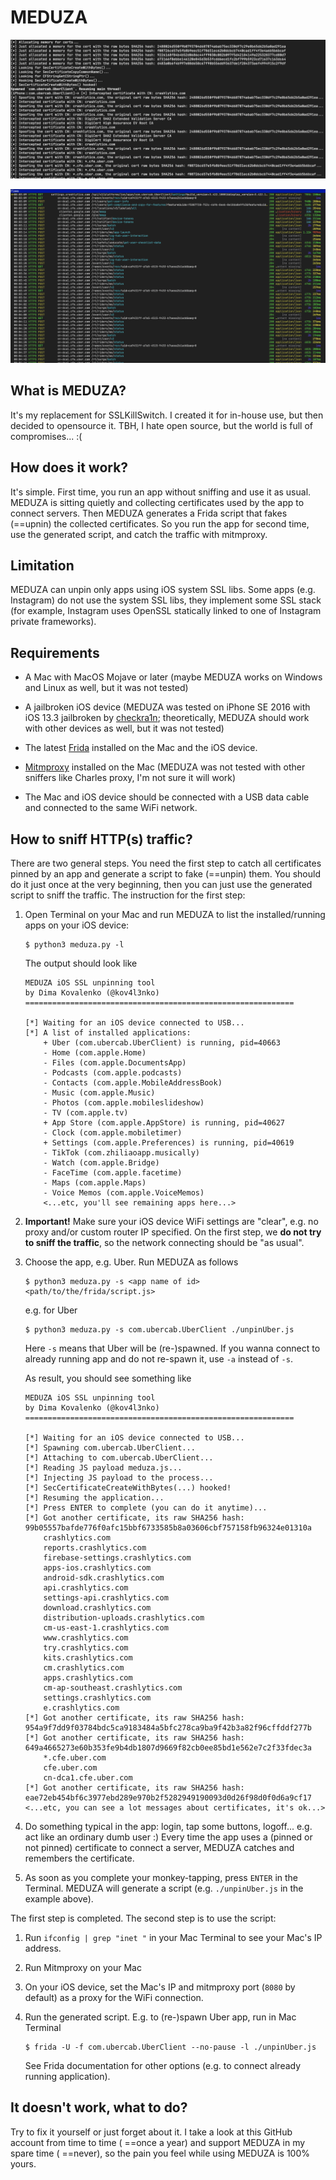 # MEDUZA
![](frida-script.png)

![](mitmpoxy.png)

## What is MEDUZA?

It's my replacement for SSLKillSwitch. I created it for in-house use, but then decided to opensource it. TBH, I hate open source, but the world is full of compromises... :(

## How does it work?

It's simple. First time, you run an app without sniffing and use it as usual. MEDUZA is sitting quietly and collecting certificates used by the app to connect servers. Then MEDUZA generates a Frida script that fakes (==upnin) the collected certificates. So you run the app for second time, use the generated script, and catch the traffic with mitmproxy.

## Limitation

MEDUZA can unpin only apps using iOS system SSL libs. Some apps (e.g. Instagram) do not use the system SSL libs, they implement some SSL stack (for example, Instagram uses OpenSSL statically linked to one of Instagram private frameworks).

## Requirements

- A Mac with MacOS Mojave or later (maybe MEDUZA works on Windows and Linux as well, but it was not tested)

- A jailbroken iOS device (MEDUZA was tested on iPhone SE 2016 with iOS 13.3 jailbroken by [checkra1n](https://checkra.in/); theoretically, MEDUZA should work with other devices as well, but it was not tested)

- The latest [Frida](https://frida.re/) installed on the Mac and the iOS device.

- [Mitmproxy](https://mitmproxy.org/) installed on the Mac (MEDUZA was not tested with other sniffers like Charles proxy, I'm not sure it will work)

- The Mac and iOS device should be connected with a USB data cable and connected to the same WiFi network.

## How to sniff HTTP(s) traffic?

There are two general steps. You need the first step to catch all certificates pinned by an app and generate a script to fake (==unpin) them. You should do it just once at the very beginning, then you can just use the generated script to sniff the traffic. The instruction for the first step:

1. Open Terminal on your Mac and run MEDUZA to list the installed/running apps on your iOS device:

    ```
    $ python3 meduza.py -l
    ```

    The output should look like

    ```
    MEDUZA iOS SSL unpinning tool
    by Dima Kovalenko (@kov4l3nko)
    ============================================================
    
    [*] Waiting for an iOS device connected to USB...
    [*] A list of installed applications:
    	+ Uber (com.ubercab.UberClient) is running, pid=40663
    	- Home (com.apple.Home)
    	- Files (com.apple.DocumentsApp)
    	- Podcasts (com.apple.podcasts)
    	- Contacts (com.apple.MobileAddressBook)
    	- Music (com.apple.Music)
    	- Photos (com.apple.mobileslideshow)
    	- TV (com.apple.tv)
    	+ App Store (com.apple.AppStore) is running, pid=40627
    	- Clock (com.apple.mobiletimer)
    	+ Settings (com.apple.Preferences) is running, pid=40619
    	- TikTok (com.zhiliaoapp.musically)
    	- Watch (com.apple.Bridge)
    	- FaceTime (com.apple.facetime)
    	- Maps (com.apple.Maps)
    	- Voice Memos (com.apple.VoiceMemos)
    	<...etc, you'll see remaining apps here...>
    ```

2. **Important!** Make sure your iOS device WiFi settings are "clear", e.g. no proxy and/or custom router IP specified. On the first step, we **do not try to sniff the traffic**, so the network connecting should be "as usual".

3. Choose the app, e.g. Uber. Run MEDUZA as follows

    ```
    $ python3 meduza.py -s <app name of id> <path/to/the/frida/script.js>
    ```

    e.g.  for Uber

    ```
    $ python3 meduza.py -s com.ubercab.UberClient ./unpinUber.js
    ```

    Here `-s` means that Uber will be (re-)spawned. If you wanna connect to already running app and do not re-spawn it, use `-a` instead of `-s`.

    As result, you should see something like

    ```
    MEDUZA iOS SSL unpinning tool
    by Dima Kovalenko (@kov4l3nko)
    ============================================================
    
    [*] Waiting for an iOS device connected to USB...
    [*] Spawning com.ubercab.UberClient...
    [*] Attaching to com.ubercab.UberClient...
    [*] Reading JS payload meduza.js...
    [*] Injecting JS payload to the process...
    [*] SecCertificateCreateWithBytes(...) hooked!
    [*] Resuming the application...
    [*] Press ENTER to complete (you can do it anytime)...
    [*] Got another certificate, its raw SHA256 hash: 99b05557bafde776f0afc15bbf6733585b8a03606cbf757158fb96324e01310a
    	crashlytics.com
    	reports.crashlytics.com
    	firebase-settings.crashlytics.com
    	apps-ios.crashlytics.com
    	android-sdk.crashlytics.com
    	api.crashlytics.com
    	settings-api.crashlytics.com
    	download.crashlytics.com
    	distribution-uploads.crashlytics.com
    	cm-us-east-1.crashlytics.com
    	www.crashlytics.com
    	try.crashlytics.com
    	kits.crashlytics.com
    	cm.crashlytics.com
    	apps.crashlytics.com
    	cm-ap-southeast.crashlytics.com
    	settings.crashlytics.com
    	e.crashlytics.com
    [*] Got another certificate, its raw SHA256 hash: 954a9f7dd9f03784bdc5ca9183484a5bfc278ca9ba9f42b3a82f96cffddf277b
    [*] Got another certificate, its raw SHA256 hash: 649a4665273e60b353fe9b4db1807d9669f82cb0ee85bd1e562e7c2f33fdec3a
    	*.cfe.uber.com
    	cfe.uber.com
    	cn-dca1.cfe.uber.com
    [*] Got another certificate, its raw SHA256 hash: eae72eb454bf6c3977ebd289e970b2f5282949190093d0d26f98d0f0d6a9cf17
    <...etc, you can see a lot messages about certificates, it's ok...>
    ```

4. Do something typical in the app: login, tap some buttons, logoff... e.g. act like an ordinary dumb user :) Every time the app uses a (pinned or not pinned) certificate to connect a server, MEDUZA catches and remembers the certificate.

5. As soon as you complete your monkey-tapping, press `ENTER` in the Terminal. MEDUZA will generate a script (e.g. `./unpinUber.js` in the example above).

The first step is completed. The second step is to use the script:

1. Run `ifconfig | grep "inet "` in your Mac Terminal to see your Mac's IP address.

2. Run Mitmproxy on your Mac

3. On your iOS device, set the Mac's IP and mitmproxy port (`8080` by default) as a proxy for the WiFi connection.

4. Run the generated script. E.g. to (re-)spawn Uber app, run in Mac Terminal

    ```
    $ frida -U -f com.ubercab.UberClient --no-pause -l ./unpinUber.js
    ```

    See Frida documentation for other options (e.g. to connect already running application).

## It doesn't work, what to do?

Try to fix it yourself or just forget about it. I take a look at this GitHub account from time to time ( ==once a year) and support MEDUZA in my spare time ( ==never), so the pain you feel while using MEDUZA is 100% yours.